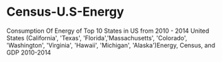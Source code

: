 # Census-U.S-Energy
Consumption Of Energy of Top 10 States in US from 2010 - 2014
United States (California', 'Texas', 'Florida','Massachusetts', 'Colorado', 'Washington', 'Virginia', 'Hawaii', 'Michigan', 'Alaska')Energy, Census, and GDP 2010-2014
